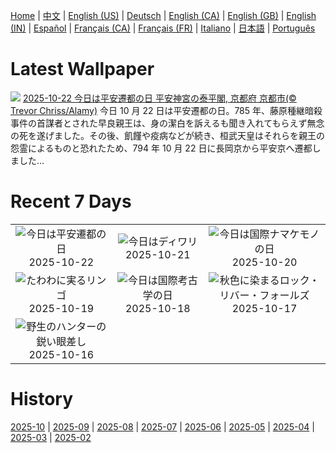 [Home](../README.md) | [中文](zh-CN.md) | [English (US)](en-US.md) | [Deutsch](de-DE.md) | [English (CA)](en-CA.md) | [English (GB)](en-GB.md) | [English (IN)](en-IN.md) | [Español](es-ES.md) | [Français (CA)](fr-CA.md) | [Français (FR)](fr-FR.md) | [Italiano](it-IT.md) | [日本語](ja-JP.md) | [Português](pt-BR.md)

# Latest Wallpaper
![](https://www.bing.com/th?id=OHR.HeianDay2025_JA-JP1910457007_UHD.jpg)
[2025-10-22 今日は平安遷都の日 平安神宮の泰平閣, 京都府 京都市(© Trevor Chriss/Alamy)](https://www.bing.com/th?id=OHR.HeianDay2025_JA-JP1910457007_UHD.jpg)
今日 10 月 22 日は平安遷都の日。785 年、藤原種継暗殺事件の首謀者とされた早良親王は、身の潔白を訴えるも聞き入れてもらえず無念の死を遂げました。その後、飢饉や疫病などが続き、桓武天皇はそれらを親王の怨霊によるものと恐れたため、794 年 10 月 22 日に長岡京から平安京へ遷都しました…

# Recent 7 Days
|  |  |  |
|:---:|:---:|:---:|
| ![](https://www.bing.com/th?id=OHR.HeianDay2025_JA-JP1910457007_400x240.jpg "今日は平安遷都の日") 2025-10-22 | ![](https://www.bing.com/th?id=OHR.DiyaDiwali_JA-JP1552911829_400x240.jpg "今日はディワリ") 2025-10-21 | ![](https://www.bing.com/th?id=OHR.HoffmansSloth_JA-JP1255329003_400x240.jpg "今日は国際ナマケモノの日") 2025-10-20 |
| ![](https://www.bing.com/th?id=OHR.AppleHarvest_JA-JP0862857490_400x240.jpg "たわわに実るリンゴ") 2025-10-19 | ![](https://www.bing.com/th?id=OHR.SilburyHill_JA-JP0577938785_400x240.jpg "今日は国際考古学の日") 2025-10-18 | ![](https://www.bing.com/th?id=OHR.RockRiverFalls_JA-JP0295221799_400x240.jpg "秋色に染まるロック・リバー・フォールズ") 2025-10-17 |
| ![](https://www.bing.com/th?id=OHR.SiberianLynx_JA-JP8122329970_400x240.jpg "野生のハンターの鋭い眼差し") 2025-10-16 |  |  |

# History
[2025-10](../archives/wallpaper/ja-JP/w_2025_10.md) | [2025-09](../archives/wallpaper/ja-JP/w_2025_09.md) | [2025-08](../archives/wallpaper/ja-JP/w_2025_08.md) | [2025-07](../archives/wallpaper/ja-JP/w_2025_07.md) | [2025-06](../archives/wallpaper/ja-JP/w_2025_06.md) | [2025-05](../archives/wallpaper/ja-JP/w_2025_05.md) | [2025-04](../archives/wallpaper/ja-JP/w_2025_04.md) | [2025-03](../archives/wallpaper/ja-JP/w_2025_03.md) | [2025-02](../archives/wallpaper/ja-JP/w_2025_02.md)

